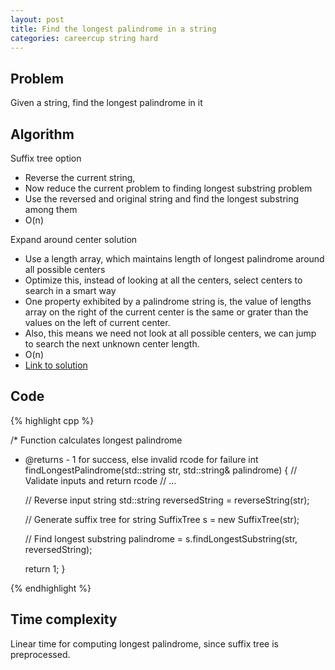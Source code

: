 ```yaml
---
layout: post
title: Find the longest palindrome in a string
categories: careercup string hard
---
```


## Problem
Given a string, find the longest palindrome in it

## Algorithm
Suffix tree option

- Reverse the current string,
- Now reduce the current problem to finding longest substring problem
- Use the reversed and original string and find the longest substring among them
- O(n)

Expand around center solution

- Use a length array, which maintains length of longest palindrome around all possible centers
- Optimize this, instead of looking at all the centers, select centers to search in a smart way
- One property exhibited by a palindrome string is, the value of lengths array on the right of the current center is the same or grater than the values on the left of current center.
- Also, this means we need not look at all possible centers, we can jump to search the next unknown center length.
- O(n)
- [Link to solution](http://www.akalin.cx/longest-palindrome-linear-time)

## Code
{% highlight cpp %}


/* Function calculates longest palindrome
 * @returns - 1 for success, else invalid rcode for failure 
int findLongestPalindrome(std::string str, std::string& palindrome) {
	// Validate inputs and return rcode
	// ...
	
	// Reverse input string
	std::string reversedString = reverseString(str);
	
	// Generate suffix tree for string
	SuffixTree s = new SuffixTree(str);
	
	// Find longest substring
	palindrome = s.findLongestSubstring(str, reversedString);
	
	return 1;
}

{% endhighlight %}

## Time complexity
Linear time for computing longest palindrome, since suffix tree is preprocessed.
